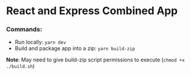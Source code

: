 # React and Express Combined App

### Commands:
- Run locally: `yarn dev`
- Build and package app into a zip: `yarn build-zip`

**Note**: May need to give build-zip script permissions to execute (`chmod +x ./build.sh`)